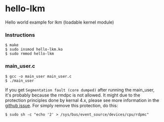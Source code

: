# hello-lkm

Hello world example for lkm (loadable kernel module)

### Instructions
```shell
$ make
$ sudo insmod hello-lkm.ko
$ sudo rmmod hello-lkm
```

### main_user.c
```shell
$ gcc -o main_user main_user.c
$ ./main_user
```
If you get `Segmentation fault (core dumped)` after running the main_user, it's probably because the rmdpc is not allowed. It might due to the protection principles done by kernal 4.x, please see more information in the [github issue](https://github.com/EEESlab/examon/issues/2#issuecomment-407695762).
For simply remove this protection, do this:
```shell
$ sudo sh -c "echo '2' > /sys/bus/event_source/devices/cpu/rdpmc"
```
